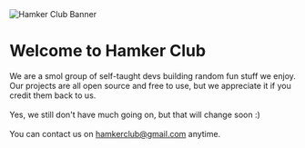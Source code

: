 <img src="/img/banner.png" alt="Hamker Club Banner">
<h1>Welcome to Hamker Club</h1>
We are a smol group of self-taught devs building random fun stuff we enjoy. Our projects are all open source and free to use, but we appreciate it if you credit them back to us.
<br><br>
Yes, we still don't have much going on, but that will change soon :)
<br><br>
You can contact us on <a href="mailto:hamkerclub@gmail.com">hamkerclub@gmail.com</a> anytime.
